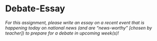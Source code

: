 # Debate-Essay
###### For this assignment, please write an essay on a recent event that is happening today on national news (and are “news-worthy” [chosen by teacher]) to prepare for a debate in upcoming week(s)!
